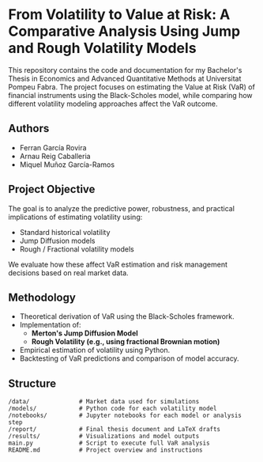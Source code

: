 # From Volatility to Value at Risk: A Comparative Analysis Using Jump and Rough Volatility Models

This repository contains the code and documentation for my Bachelor's Thesis in Economics and Advanced Quantitative Methods at Universitat Pompeu Fabra. The project focuses on estimating the Value at Risk (VaR) of financial instruments using the Black-Scholes model, while comparing how different volatility modeling approaches affect the VaR outcome.

## Authors

- Ferran García Rovira  
- Arnau Reig Caballeria
- Miquel Muñoz García-Ramos

## Project Objective

The goal is to analyze the predictive power, robustness, and practical implications of estimating volatility using:

- Standard historical volatility
- Jump Diffusion models
- Rough / Fractional volatility models

We evaluate how these affect VaR estimation and risk management decisions based on real market data.

## Methodology

- Theoretical derivation of VaR using the Black-Scholes framework.
- Implementation of:
  - **Merton's Jump Diffusion Model**
  - **Rough Volatility (e.g., using fractional Brownian motion)**
- Empirical estimation of volatility using Python.
- Backtesting of VaR predictions and comparison of model accuracy.

## Structure
```text
/data/              # Market data used for simulations
/models/            # Python code for each volatility model
/notebooks/         # Jupyter notebooks for each model or analysis step
/report/            # Final thesis document and LaTeX drafts
/results/           # Visualizations and model outputs
main.py             # Script to execute full VaR analysis
README.md           # Project overview and instructions
